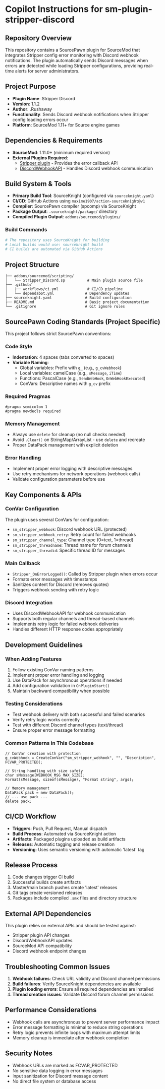 # Copilot Instructions for sm-plugin-stripper-discord

## Repository Overview
This repository contains a SourcePawn plugin for SourceMod that integrates Stripper config error monitoring with Discord webhook notifications. The plugin automatically sends Discord messages when errors are detected while loading Stripper configurations, providing real-time alerts for server administrators.

## Project Purpose
- **Plugin Name**: Stripper Discord
- **Version**: 1.1.2
- **Author**: .Rushaway
- **Functionality**: Sends Discord webhook notifications when Stripper config loading errors occur
- **Platform**: SourceMod 1.11+ for Source engine games

## Dependencies & Requirements
- **SourceMod**: 1.11.0+ (minimum required version)
- **External Plugins Required**:
  - [Stripper plugin](https://github.com/srcdslab/sm-plugin-stripper) - Provides the error callback API
  - [DiscordWebhookAPI](https://github.com/srcdslab/sm-plugin-DiscordWebhookAPI) - Handles Discord webhook communication

## Build System & Tools
- **Primary Build Tool**: SourceKnight (configured via `sourceknight.yaml`)
- **CI/CD**: GitHub Actions using `maxime1907/action-sourceknight@v1`
- **Compiler**: SourcePawn compiler (spcomp) via SourceKnight
- **Package Output**: `.sourceknight/package/` directory
- **Compiled Plugin Output**: `addons/sourcemod/plugins/`

### Build Commands
```bash
# The repository uses SourceKnight for building
# Local builds would use: sourceknight build
# CI builds are automated via GitHub Actions
```

## Project Structure
```
├── addons/sourcemod/scripting/
│   └── Stripper_Discord.sp          # Main plugin source file
├── .github/
│   ├── workflows/ci.yml             # CI/CD pipeline
│   └── dependabot.yml              # Dependency updates
├── sourceknight.yaml               # Build configuration
├── README.md                       # Basic project documentation
└── .gitignore                      # Git ignore rules
```

## SourcePawn Coding Standards (Project Specific)
This project follows strict SourcePawn conventions:

### Code Style
- **Indentation**: 4 spaces (tabs converted to spaces)
- **Variable Naming**:
  - Global variables: Prefix with `g_` (e.g., `g_cvWebhook`)
  - Local variables: camelCase (e.g., `sMessage`, `iTime`)
  - Functions: PascalCase (e.g., `SendWebHook`, `OnWebHookExecuted`)
  - ConVars: Descriptive names with `g_cv` prefix

### Required Pragmas
```sourcepawn
#pragma semicolon 1
#pragma newdecls required
```

### Memory Management
- Always use `delete` for cleanup (no null checks needed)
- Avoid `.Clear()` on StringMap/ArrayList - use `delete` and recreate
- Proper DataPack management with explicit deletion

### Error Handling
- Implement proper error logging with descriptive messages
- Use retry mechanisms for network operations (webhook calls)
- Validate configuration parameters before use

## Key Components & APIs

### ConVar Configuration
The plugin uses several ConVars for configuration:
- `sm_stripper_webhook`: Discord webhook URL (protected)
- `sm_stripper_webhook_retry`: Retry count for failed webhooks
- `sm_stripper_channel_type`: Channel type (0=text, 1=thread)
- `sm_stripper_threadname`: Thread name for forum channels
- `sm_stripper_threadid`: Specific thread ID for messages

### Main Callback
- `Stripper_OnErrorLogged()`: Called by Stripper plugin when errors occur
- Formats error messages with timestamps
- Sanitizes content for Discord (removes quotes)
- Triggers webhook sending with retry logic

### Discord Integration
- Uses DiscordWebhookAPI for webhook communication
- Supports both regular channels and thread-based channels
- Implements retry logic for failed webhook deliveries
- Handles different HTTP response codes appropriately

## Development Guidelines

### When Adding Features
1. Follow existing ConVar naming patterns
2. Implement proper error handling and logging
3. Use DataPack for asynchronous operations if needed
4. Add configuration validation in `OnPluginStart()`
5. Maintain backward compatibility when possible

### Testing Considerations
- Test webhook delivery with both successful and failed scenarios
- Verify retry logic works correctly
- Test with different Discord channel types (text/thread)
- Ensure proper error message formatting

### Common Patterns in This Codebase
```sourcepawn
// ConVar creation with protection
g_cvWebhook = CreateConVar("sm_stripper_webhook", "", "Description", FCVAR_PROTECTED);

// String handling with size safety
char sMessage[WEBHOOK_MSG_MAX_SIZE];
Format(sMessage, sizeof(sMessage), "Format string", args);

// Memory management
DataPack pack = new DataPack();
// ... use pack ...
delete pack;
```

## CI/CD Workflow
- **Triggers**: Push, Pull Request, Manual dispatch
- **Build Process**: Automated via SourceKnight action
- **Artifacts**: Packaged plugins uploaded as build artifacts
- **Releases**: Automatic tagging and release creation
- **Versioning**: Uses semantic versioning with automatic 'latest' tag

## Release Process
1. Code changes trigger CI build
2. Successful builds create artifacts
3. Master/main branch pushes create 'latest' releases
4. Git tags create versioned releases
5. Packages include compiled `.smx` files and directory structure

## External API Dependencies
This plugin relies on external APIs and should be tested against:
- Stripper plugin API changes
- DiscordWebhookAPI updates
- SourceMod API compatibility
- Discord webhook endpoint changes

## Troubleshooting Common Issues
1. **Webhook failures**: Check URL validity and Discord channel permissions
2. **Build failures**: Verify SourceKnight dependencies are available
3. **Plugin loading errors**: Ensure all required dependencies are installed
4. **Thread creation issues**: Validate Discord forum channel permissions

## Performance Considerations
- Webhook calls are asynchronous to prevent server performance impact
- Error message formatting is minimal to reduce string operations
- Retry logic prevents infinite loops with maximum attempt limits
- Memory cleanup is immediate after webhook completion

## Security Notes
- Webhook URLs are marked as FCVAR_PROTECTED
- No sensitive data logging in error messages
- Input sanitization for Discord message content
- No direct file system or database access